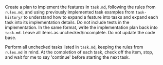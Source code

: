 Create a plan to implement the features in `task.md`, following the rules from `rules.md`, and using previously implemented task examples from `task-history/` to understand how to expand a feature into tasks and expand each task into its implementation details. Do not include tests in the implementation. In the same format, write the implementation plan back into `task.md`. Leave all items as unchecked/incomplete. Do not update the code base.

Perform all unchecked tasks listed in `task.md`, keeping the rules from `rules.md` in mind. At the completion of each task, check off the item, stop, and wait for me to say 'continue' before starting the next task.